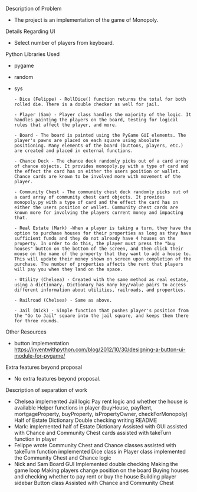 Description of Problem
- The project is an implementation of the game of Monopoly.

Details Regarding UI
- Select number of players from keyboard.

Python Libraries Used
- pygame
- random
- sys


      - Dice (Felippe) - RollDice() function returns the total for both rolled die. There is a double checker as well for jail.
      
      - Player (Sam) - Player class handles the majority of the logic. It handles painting the players on the board, testing for logical rules that affect the player, and more. 
      
      - Board - The board is painted using the PyGame GUI elements. The player's pawns are placed on each square using absolute positioning. Many elements of the board (buttons, players, etc.) are created and placed in external functions. 
      
      - Chance Deck - The chance deck randomly picks out of a card array of chance objects. It provides monopoly.py with a type of card and the effect the card has on either the users position or wallet. Chance cards are known to be involved more with movement of the player. 
      
      - Community Chest - The community chest deck randomly picks out of a card array of community chest card objects. It provides monopoly.py with a type of card and the effect the card has on either the users position or wallet. Community chest cards are known more for involving the players current money and impacting that.
      
      - Real Estate (Mark) -When a player is taking a turn, they have the option to purchase houses for their properties as long as they have sufficient funds and they do not already have 4 houses on the property. In order to do this, the player must press the "buy houses" button on the bottom of the screen, and then click their mouse on the name of the property that they want to add a house to. This will update their money shown on screen upon completion of the purchase. The number of properties affects the rent that players will pay you when they land on the space. 
      
      - Utility (Chelsea) - Created with the same method as real estate, using a dictionary. Dictionary has many key/value pairs to access different information about utilities, railroads, and properties.
      
      - Railroad (Chelsea) - Same as above.
      
      - Jail (Nick) - Simple function that pushes player's position from the "Go to Jail" square into the jail square, and keeps them there for three rounds.

Other Resources
- button implementation
    https://inventwithpython.com/blog/2012/10/30/designing-a-button-ui-module-for-pygame/

Extra features beyond proposal
- No extra features beyond proposal.

Description of separation of work
- Chelsea implemented
    Jail logic
    Pay rent logic and whether the house is available
    Helper functions in player (buyHouse, payRent, mortgageProperty, buyProperty, isPropertyOwner, checkForMonopoly)
    Half of Estate Dictionary
    Double checking
    writing README
- Mark:
    implemented half of Estate Dictionary
    Assisted with GUI
    assisted with Chance and Community Chest cards
    assisted with takeTurn function in player
- Felippe
    wrote Community Chest and Chance classes
    assisted with takeTurn function
    implemented Dice class
    in Player class implemented the Community Chest and Chance logic
- Nick and Sam
    Board GUI
    Implemented double checking
    Making the game loop
    Making players change position on the board
    Buying houses and checking whether to pay rent or buy the house
    Building player sidebar
    Button class
    Assisted with Chance and Community Chest
